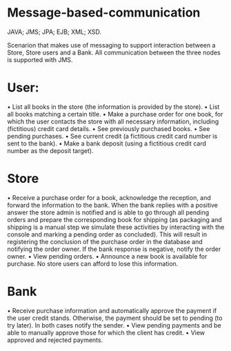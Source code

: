 # Message-based-communication

JAVA; JMS; JPA; EJB; XML; XSD.

Scenarion that makes use of messaging to support interaction between a Store, Store users and a Bank.
All communication between the three nodes is supported with JMS.

# User:
• List all books in the store (the information is provided by the store).
• List all books matching a certain title.
• Make a purchase order for one book, for which the user contacts the store with all
necessary information, including (fictitious) credit card details.
• See previously purchased books.
• See pending purchases.
• See current credit (a fictitious credit card number is sent to the bank).
• Make a bank deposit (using a fictitious credit card number as the deposit target).

# Store 
• Receive a purchase order for a book, acknowledge the reception, and forward the
information to the bank. When the bank replies with a positive answer the store
admin is notified and is able to go through all pending orders and prepare the
corresponding book for shipping (as packaging and shipping is a manual step we
simulate these activities by interacting with the console and marking a pending
order as concluded). This will result in registering the conclusion of the purchase
order in the database and notifying the order owner. If the bank response is negative,
notify the order owner.
• View pending orders.
• Announce a new book is available for purchase. No store users can afford to lose this
information.

# Bank
• Receive purchase information and automatically approve the payment if the user
credit stands. Otherwise, the payment should be set to pending (to try later). In both
cases notify the sender.
• View pending payments and be able to manually approve those for which the client
has credit.
• View approved and rejected payments.

